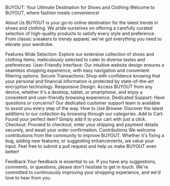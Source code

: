 BUYOUT: Your Ultimate Destination for Shoes and Clothing
Welcome to BUYOUT, where fashion meets convenience!

About Us
BUYOUT is your go-to online destination for the latest trends in shoes and clothing. We pride ourselves on offering a carefully curated selection of high-quality products to satisfy every style and preference. From classic sneakers to trendy apparel, we've got everything you need to elevate your wardrobe.

Features
Wide Selection: Explore our extensive collection of shoes and clothing items, meticulously selected to cater to diverse tastes and preferences.
User-Friendly Interface: Our intuitive website design ensures a seamless shopping experience, with easy navigation and convenient filtering options.
Secure Transactions: Shop with confidence knowing that your personal and financial information is protected by state-of-the-art encryption technology.
Responsive Design: Access BUYOUT from any device, whether it's a desktop, tablet, or smartphone, and enjoy a consistent and user-friendly browsing experience.
Dedicated Support: Have questions or concerns? Our dedicated customer support team is available to assist you every step of the way.
How to Use
Browse: Discover the latest additions to our collection by browsing through our categories.
Add to Cart: Found your perfect item? Simply add it to your cart with just a click.
Checkout: Proceed to checkout, enter your shipping and payment details securely, and await your order confirmation.
Contributions
We welcome contributions from the community to improve BUYOUT. Whether it's fixing a bug, adding new features, or suggesting enhancements, we value your input. Feel free to submit a pull request and help us make BUYOUT even better!

Feedback
Your feedback is essential to us. If you have any suggestions, comments, or questions, please don't hesitate to get in touch. We're committed to continuously improving your shopping experience, and we'd love to hear from you.
